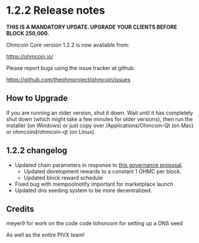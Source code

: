 1.2.2 Release notes
====================

**THIS IS A MANDATORY UPDATE. UPGRADE YOUR CLIENTS BEFORE BLOCK 250,000.**

Ohmcoin Core version 1.2.2 is now available from:

  https://ohmcoin.io/

Please report bugs using the issue tracker at github:

  https://github.com/theohmproject/ohmcoin/issues


How to Upgrade
--------------

If you are running an older version, shut it down. Wait until it has completely
shut down (which might take a few minutes for older versions), then run the
installer (on Windows) or just copy over /Applications/Ohmcoin-Qt (on Mac) or
ohmcoind/ohmcoin-qt (on Linux).


1.2.2 changelog
----------------

- Updated chain parameters in response to [this governance proposal](https://forum.ohmcoin.io/t/block-reward-extension/81).
  - Updated development rewards to a constant 1 OHMC per block.
  - Updated block reward schedule
- Fixed bug with mempoolnotify important for marketplace launch
- Updated dns seeding system to be more decentralized.


Credits
--------

meyer9 for work on the code code
tohsnoom for setting up a DNS seed

As well as the entire PIVX team!